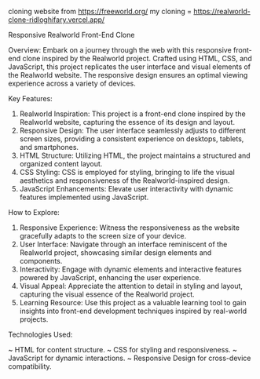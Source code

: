 cloning website from https://freeworld.org/
my cloning = https://realworld-clone-ridloghifary.vercel.app/

Responsive Realworld Front-End Clone

Overview:
Embark on a journey through the web with this responsive front-end clone inspired by the Realworld project. Crafted using HTML, CSS, and JavaScript, this project replicates the user interface and visual elements of the Realworld website. The responsive design ensures an optimal viewing experience across a variety of devices.

Key Features:

1. Realworld Inspiration: This project is a front-end clone inspired by the Realworld website, capturing the essence of its design and layout.
2. Responsive Design: The user interface seamlessly adjusts to different screen sizes, providing a consistent experience on desktops, tablets, and smartphones.
3. HTML Structure: Utilizing HTML, the project maintains a structured and organized content layout.
4. CSS Styling: CSS is employed for styling, bringing to life the visual aesthetics and responsiveness of the Realworld-inspired design.
5. JavaScript Enhancements: Elevate user interactivity with dynamic features implemented using JavaScript.

How to Explore:

1. Responsive Experience: Witness the responsiveness as the website gracefully adapts to the screen size of your device.
2. User Interface: Navigate through an interface reminiscent of the Realworld project, showcasing similar design elements and components.
3. Interactivity: Engage with dynamic elements and interactive features powered by JavaScript, enhancing the user experience.
4. Visual Appeal: Appreciate the attention to detail in styling and layout, capturing the visual essence of the Realworld project.
5. Learning Resource: Use this project as a valuable learning tool to gain insights into front-end development techniques inspired by real-world projects.

Technologies Used:

~ HTML for content structure.
~ CSS for styling and responsiveness.
~ JavaScript for dynamic interactions.
~ Responsive Design for cross-device compatibility.
